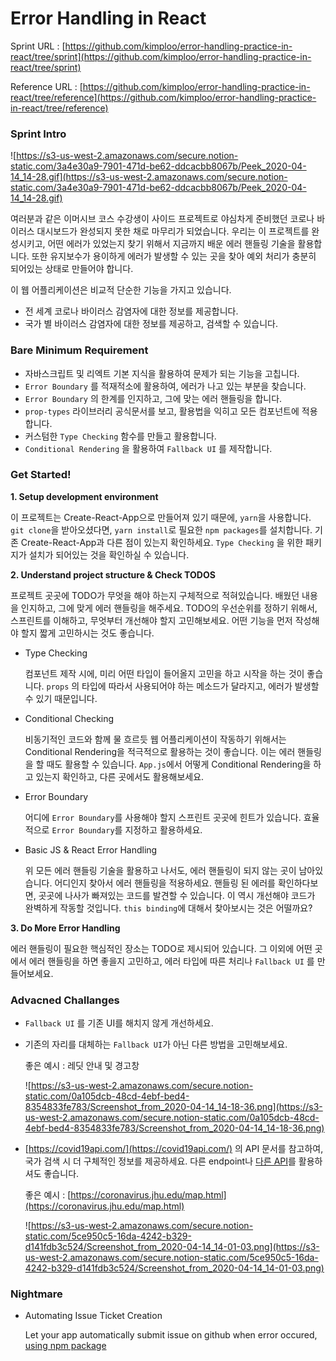 # Error Handling in React

Sprint URL : [https://github.com/kimploo/error-handling-practice-in-react/tree/sprint](https://github.com/kimploo/error-handling-practice-in-react/tree/sprint)

Reference URL : [https://github.com/kimploo/error-handling-practice-in-react/tree/reference](https://github.com/kimploo/error-handling-practice-in-react/tree/reference)

### Sprint Intro

![https://s3-us-west-2.amazonaws.com/secure.notion-static.com/3a4e30a9-7901-471d-be62-ddcacbb8067b/Peek_2020-04-14_14-28.gif](https://s3-us-west-2.amazonaws.com/secure.notion-static.com/3a4e30a9-7901-471d-be62-ddcacbb8067b/Peek_2020-04-14_14-28.gif)

여러분과 같은 이머시브 코스 수강생이 사이드 프로젝트로 야심차게 준비했던 코로나 바이러스 대시보드가 완성되지 못한 채로 마무리가 되었습니다. 우리는 이 프로젝트를 완성시키고, 어떤 에러가 있었는지 찾기 위해서 지금까지 배운 에러 핸들링 기술을 활용합니다. 또한 유지보수가 용이하게 에러가 발생할 수 있는 곳을 찾아 예외 처리가 충분히 되어있는 상태로 만들어야 합니다.

이 웹 어플리케이션은 비교적 단순한 기능을 가지고 있습니다.

- 전 세계 코로나 바이러스 감염자에 대한 정보를 제공합니다.
- 국가 별 바이러스 감염자에 대한 정보를 제공하고, 검색할 수 있습니다.

### Bare Minimum Requirement

- 자바스크립트 및 리엑트 기본 지식을 활용하여 문제가 되는 기능을 고칩니다.
- `Error Boundary` 를 적재적소에 활용하여, 에러가 나고 있는 부분을 찾습니다.
- `Error Boundary` 의 한계를 인지하고, 그에 맞는 에러 핸들링을 합니다.
- `prop-types` 라이브러리 공식문서를 보고, 활용법을 익히고 모든 컴포넌트에 적용합니다.
- 커스텀한 `Type Checking` 함수를 만들고 활용합니다.
- `Conditional Rendering` 을 활용하여 `Fallback UI` 를 제작합니다.

### Get Started!

**1. Setup development environment**

이 프로젝트는 Create-React-App으로 만들어져 있기 때문에, `yarn`을 사용합니다. `git clone`을 받아오셨다면, `yarn install`로 필요한 `npm packages`를 설치합니다. 기존 Create-React-App과 다른 점이 있는지 확인하세요. `Type Checking` 을 위한 패키지가 설치가 되어있는 것을 확인하실 수 있습니다.

**2. Understand project structure & Check TODOS**

프로젝트 곳곳에 TODO가 무엇을 해야 하는지 구체적으로 적혀있습니다. 배웠던 내용을 인지하고, 그에 맞게 에러 핸들링을 해주세요. TODO의 우선순위를 정하기 위해서, 스프린트를 이해하고, 무엇부터 개선해야 할지 고민해보세요. 어떤 기능을 먼저 작성해야 할지 짧게 고민하시는 것도 좋습니다.

- Type Checking

  컴포넌트 제작 시에, 미리 어떤 타입이 들어올지 고민을 하고 시작을 하는 것이 좋습니다. `props` 의 타입에 따라서 사용되어야 하는 메소드가 달라지고, 에러가 발생할 수 있기 때문입니다.

- Conditional Checking

  비동기적인 코드와 함께 물 흐르듯 웹 어플리케이션이 작동하기 위해서는 Conditional Rendering을 적극적으로 활용하는 것이 좋습니다. 이는 에러 핸들링을 할 때도 활용할 수 있습니다. `App.js`에서 어떻게 Conditional Rendering을 하고 있는지 확인하고, 다른 곳에서도 활용해보세요.

- Error Boundary

  어디에 `Error Boundary`를 사용해야 할지 스프린트 곳곳에 힌트가 있습니다. 효율적으로 `Error Boundary`를 지정하고 활용하세요.

- Basic JS & React Error Handling

  위 모든 에러 핸들링 기술을 활용하고 나서도, 에러 핸들링이 되지 않는 곳이 남아있습니다. 어디인지 찾아서 에러 핸들링을 적용하세요. 핸들링 된 에러를 확인하다보면, 곳곳에 나사가 빠져있는 코드를 발견할 수 있습니다. 이 역시 개선해야 코드가 완벽하게 작동할 것입니다. `this binding`에 대해서 찾아보시는 것은 어떨까요?

**3. Do More Error Handling**

에러 핸들링이 필요한 핵심적인 장소는 TODO로 제시되어 있습니다. 그 이외에 어떤 곳에서 에러 핸들링을 하면 좋을지 고민하고, 에러 타입에 따른 처리나 `Fallback UI` 를 만들어보세요.

### Advacned Challanges

- `Fallback UI` 를 기존 UI를 해치지 않게 개선하세요.
- 기존의 자리를 대체하는 `Fallback UI`가 아닌 다른 방법을 고민해보세요.

  좋은 예시 : 레딧 안내 및 경고창

  ![https://s3-us-west-2.amazonaws.com/secure.notion-static.com/0a105dcb-48cd-4ebf-bed4-8354833fe783/Screenshot_from_2020-04-14_14-18-36.png](https://s3-us-west-2.amazonaws.com/secure.notion-static.com/0a105dcb-48cd-4ebf-bed4-8354833fe783/Screenshot_from_2020-04-14_14-18-36.png)

- [https://covid19api.com/](https://covid19api.com/) 의 API 문서를 참고하여, 국가 검색 시 더 구체적인 정보를 제공하세요. 다른 endpoint나 [다른 API](https://covid-19-apis.postman.com/)를 활용하셔도 좋습니다.

  좋은 예시 : [https://coronavirus.jhu.edu/map.html](https://coronavirus.jhu.edu/map.html)

  ![https://s3-us-west-2.amazonaws.com/secure.notion-static.com/5ce950c5-16da-4242-b329-d141fdb3c524/Screenshot_from_2020-04-14_14-01-03.png](https://s3-us-west-2.amazonaws.com/secure.notion-static.com/5ce950c5-16da-4242-b329-d141fdb3c524/Screenshot_from_2020-04-14_14-01-03.png)

### Nightmare

- Automating Issue Ticket Creation

  Let your app automatically submit issue on github when error occured, [using npm package](https://www.npmjs.com/package/github-create-issue)
